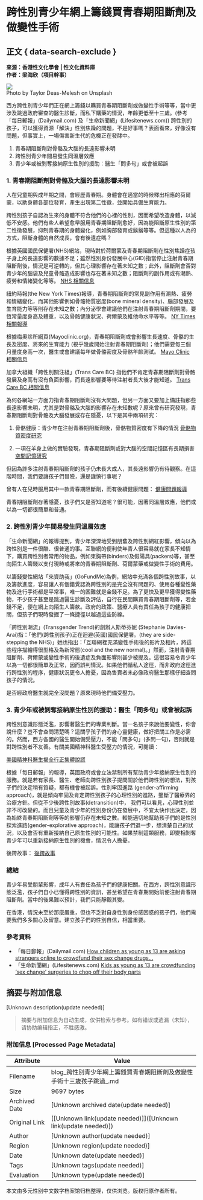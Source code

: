 # 跨性別青少年網上籌錢買青春期阻斷劑及做變性手術

## 正文 { data-search-exclude }


**來源：香港性文化學會 | 性文化資料庫**  
**作者：梁海欣（項目幹事）**

![](https://i0.wp.com/blog.scs.org.hk/wp-content/uploads/2022/02/taylor-deas-melesh-9ru6Vkev-6w-unsplash.jpg?resize=300%2C215&ssl=1)  
Photo by Taylor Deas-Melesh on Unsplash

西方跨性別青少年們正在網上籌錢以購買青春期阻斷劑或做變性手術等等，當中更涉及跳過政府審查的醫生診斷，而私下購藥的情況，年齡更低至十三歲。(參考「每日郵報」(Dailymail.com) 及「生命新聞網」(Lifesitenews.com)) 跨性別的孩子，可以獲得資源「解決」性別焦躁的問題，不是好事嗎？表面看來，好像沒有問題，但事實上，一場傷害新生代的危機正在發酵中。

1. 青春期阻斷劑對骨骼及大腦的長遠影響未明  
2. 跨性別青少年間易發生同溫層效應  
3. 青少年或被剝奪接納原生性別的援助：醫生「問多句」或會被起訴

### 1. 青春期阻斷劑對骨骼及大腦的長遠影響未明

人在兒童期與成年期之間，會經歷青春期。身體會在適當的時候釋出相應的荷爾蒙，以助身體各部位發育，產生出現第二性徵，並開始具備生育能力。

跨性別孩子自認為生來的身體不符合他們的心裡的性別，因而希望改造身體，以減低不安感。他們有些人希望愈早服用青春期阻斷劑愈好，因為能阻斷原生性別的第二性徵發展，抑制青春期的身體變化，例如胸部發育或鬍鬚等等。但這種以人為的方式，阻斷身體的自然成長，會有後遺症嗎？

根據英國國民保健署(NHS)網站，現時對於荷爾蒙及青春期阻斷劑在性別焦躁症孩子身上的長遠影響的數據不足；雖然性別身份發展中心(GID)指當停止注射青春期阻斷劑後，情況是可逆轉的，但其心理影響存在著未知之數；此外，阻斷劑會否對青少年的腦袋及兒童骨骼造成影響也存在著未知之數；阻斷劑的副作用或有潮熱、疲勞和情緒變化等等。 [NHS 相關信息](https://www.nhs.uk/conditions/gender-dysphoria/treatment/)

紐約時報(the New York Times)報導，青春期阻斷劑的常見副作用有潮熱、疲勞和情緒變化，而其他影響例如骨骼物質密度(bone mineral density)、腦部發展及生育能力等等則存在未知之數；內分泌學會建議他們在注射青春期阻斷劑期間，要恆常量度身高及體重，以及骨骼健康狀況、荷爾蒙及維他命水平等等。 [NY Times 相關報導](https://www.nytimes.com/2021/05/11/well/family/what-are-puberty-blockers.html)

根據梅奧診所網頁(Mayoclinic.org)，青春期阻斷劑或會影響生長速度、骨骼的生長及密度、將來的生育能力 (視乎幾歲開始注射青春期阻斷劑)；他們需要每三個月量度身高一次，醫生或會建議每年做骨骼密度及骨骼年齡測試。 [Mayo Clinic 相關信息](https://www.mayoclinic.org/diseases-conditions/gender-dysphoria/in-depth/pubertal-blockers/art-20459075)

加拿大組織「跨性別關注組」(Trans Care BC) 指他們不肯定青春期阻斷劑對骨骼發展及身高有沒有負面影響，而長遠影響要等待注射者長大後才能知道。 [Trans Care BC 相關信息](http://www.phsa.ca/transcarebc/child-youth/affirmation-transition/medical-affirmation-transition/puberty-blockers-for-youth)

為何各網站一方面力指青春期阻斷劑沒有大問題，但另一方面又要加上備註指那些長遠影響未明，尤其是對骨骼及大腦的影響存在未知數呢？原來曾有研究發現，青春期阻斷劑對骨骼及大腦發展或存在隱憂，以下是其中兩項研究：

1. 骨骼健康：青少年在注射青春期阻斷劑後，骨骼物質密度有下降的情況 [骨骼物質密度研究](https://academic.oup.com/jcem/article/100/2/E270/2814818)

2. 一項在羊身上做的實驗發現，青春期阻斷劑或對大腦的空間記憶區有長期損害 [空間記憶研究](https://www.sciencedirect.com/science/article/pii/S0306453016305595)

但因為許多注射青春期阻斷劑的孩子仍未長大成人，其長遠影響仍有待觀察。在這階時間，我們要讓孩子們冒險，還是謹慎行事呢？

曾有人在兒時服用其中一款青春期阻斷劑，而有後續健康問題： [健康問題報導](https://www.statnews.com/2017/02/02/lupron-puberty-children-health-problems/#:~:text=Lupron%2C%20used%20to%20halt%20puberty,may%20cause%20lasting%20health%20problems)

青春期阻斷劑存著隱憂，孩子們又是否知道呢？很可能，因著同溫層效應，他們或以為一切都很簡單和普通。

### 2. 跨性別青少年間易發生同溫層效應

「生命新聞網」的報導提到，青少年深深地受到朋輩及跨性別網紅影響，傾向以為跨性別是一件很酷、很普通的事。互聯網的便利使年青人很容易就在家長不知情下，購買跨性別者常用的物品，例如束胸帶(binders)及假陽具(packers)等，甚至向陌生人籌錢以支付現時或將來的青春期阻斷劑、荷爾蒙藥或做變性手術的費用。

以籌錢變性網站「來資助我」(GoFundMe)為例，網站中充滿各個跨性別故事，以及籌款進度，容易讓人有個錯覺認為跨性別的是完全沒有問題的、使用各種變性藥物及進行手術都是平常事，唯一的困難就是金錢不足。為了更快及更早獲得變性藥物，不少孩子甚至是跳過醫生診斷及評估，自行在民間購買青春期阻斷劑等，若金錢不足，便在網上向陌生人籌款。政府的政策、醫療人員有責任為孩子的健康把關，但孩子們現時發掘了一條捷徑以越過這些防線。

「跨性別潮流」(Transgender Trend)的創辦人斯蒂芬妮 (Stephanie Davies-Arai)指：「他們(跨性別孩子)正在迴避(英國)國民保健署。(they are side-stepping the NHS)」她也指出：「互聯網裡充滿變性手術後的影片及相片，將這些程序描繪得很型格及為新常態(cool and the new normal)。」然而，注射青春期阻斷劑、荷爾蒙或變性手術的後遺症及負面影響則甚少被提及。這很容易令青少年以為一切都很簡單及正常，因而誤判情況。如果他們循私人途徑，而非政府途徑進行跨性別的程序，健康狀況更令人擔憂，因為售賣者未必像政府醫生那樣仔細查問孩子的情況。

是否經政府醫生就完全沒問題？原來現時他們備受壓力。

### 3. 青少年或被剝奪接納原生性別的援助：醫生「問多句」或會被起訴

跨性別意識形態泛濫，影響著醫生們的專業判斷。當一名孩子來說他要變性，你會說什麼？豈不會查問清楚嗎？這關乎孩子們的身心靈健康，做好把關工作是必需的。然而，西方各國的醫生開始備受壓力，不能「問多句」(多問一句)，否則就是對跨性別者不友善。有關美國精神科醫生受壓力的情況，可閱讀：

[美國精神科醫生揭全行正集體說謊](https://blog.scs.org.hk/2021/12/22/美國精神科醫生揭全行正集體說謊-青少年被誤導以/)

根據「每日郵報」的報導，英國政府或會立法禁制所有幫助青少年接納原生性別的服務。就是若有家長、醫生、老師向跨性別孩子提問關於他們跨性別的想法，對孩子們的決定稍有質疑，都有機會被起訴。性別牢固進路 (gender-affirming approach)，就是傾向牢固及肯定跨性別孩子的心理性別的進路，壟斷了醫療界的治療方針。但從不少後跨性別故事(detransition)中， 我們可以看見，心理性別並非不可改變的。而且兒童及青少年的性別身份仍在發展中，不宜太快作出決定，因為始終青春期阻斷劑等等的影響仍存在未知之數。較能適切地幫助孩子們的是性別探索進路(gender-explorative approach)，能讓孩子們退一步，想清楚自己的狀況，以及會否有重新接納自己原生性別的可能性。如果禁制這類服務，即變相剝奪青少年可以重新接納原生性別的機會，情況令人擔憂。

後跨故事： [後跨故事](https://blog.scs.org.hk/category/跨性別/後跨故事-detrans/)

### 總結

青少年易受朋輩影響，成年人有責任為孩子們的健康把關。在西方，跨性別意識形態泛濫，孩子們自小已懂得跨性別的資訊，甚至希望在青春期開始前便注射青春期阻斷劑。當中的後果難以預計，我們只能靜觀其變。

在香港，情況未至於那麼嚴重，但也不乏對自身性別身份感困惑的孩子們，他們需要我們多多關心及留意。建立孩子們的性別自信，相當重要。

### 參考資料

- 「每日郵報」(Dailymail.com) [How children as young as 13 are asking strangers online to crowdfund their sex change drugs…](https://www.dailymail.co.uk/news/article-10453837/How-children-young-13-asking-strangers-online-crowdfund-sex-change-drugs.html)
- 「生命新聞網」(Lifesitenews.com) [Kids as young as 13 are crowdfunding ‘sex change’ surgeries to chop off their body parts](https://www.lifesitenews.com/blogs/kids-as-young-as-13-are-crowdfunding-sex-change-surgeries-to-chop-off-their-body-parts/)
<!-- tcd_original_link https://blog.scs.org.hk/2022/02/21/%E8%B7%A8%E6%80%A7%E5%88%A5%E9%9D%92%E5%B0%91%E5%B9%B4%E7%B6%B2%E4%B8%8A%E7%B1%8C%E9%8C%A2%E8%B2%B7%E9%9D%92%E6%98%A5%E6%9C%9F%E9%98%BB%E6%96%B7%E5%8A%91%E5%8F%8A%E5%81%9A%E8%AE%8A%E6%80%A7%E6%89%8B/ -->


## 摘要与附加信息

<!-- tcd_abstract -->
[Unknown description(update needed)]
<!-- tcd_abstract_end -->

> 摘要与附加信息为自动生成，仅供检索与参考。如有错误或遗漏（未知），请协助编辑指正，不胜感激。

### 附加信息 [Processed Page Metadata]

| Attribute       | Value                                  |
|-----------------|----------------------------------------|
| Filename        | blog_跨性別青少年網上籌錢買青春期阻斷劑及做變性手術十三歲孩子跳過_.md                             |
| Size            | 9697 bytes                           |
| Archived Date   | [Unknown archived date(update needed)]                             |
| Original Link   | [[Unknown link(update needed)]]([Unknown link(update needed)])                       |
| Author          | [Unknown author(update needed)]                               |
| Region          | [Unknown region(update needed)]                               |
| Date            | [Unknown date(update needed)]                                 |
| Tags            | [Unknown tags(update needed)]                                 |
| Evaluation            | [Unknown type(update needed)]                                 |
<!-- tcd_table_end -->

本文由多元性别中文数字档案馆归档整理，仅供浏览。版权归原作者所有。
